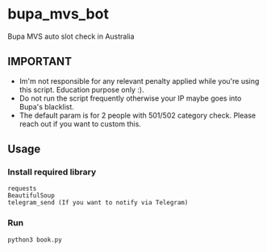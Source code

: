 # bupa_mvs_bot
Bupa MVS auto slot check in Australia

## IMPORTANT
- Im'm not responsible for any relevant penalty applied while you're using this script. Education purpose only :).
- Do not run the script frequently otherwise your IP maybe goes into Bupa's blacklist.
- The default param is for 2 people with 501/502 category check. Please reach out if you want to custom this.

## Usage

### Install required library
```
requests
BeautifulSoup
telegram_send (If you want to notify via Telegram)
```

### Run
```bash
python3 book.py
```

